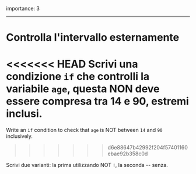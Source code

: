 importance: 3

---

# Controlla l'intervallo esternamente

<<<<<<< HEAD
Scrivi una condizione `if` che controlli la variabile `age`, questa NON deve essere compresa tra 14 e 90, estremi inclusi.
=======
Write an `if` condition to check that `age` is NOT between `14` and `90` inclusively.
>>>>>>> d6e88647b42992f204f57401160ebae92b358c0d

Scrivi due varianti: la prima utilizzando NOT `!`, la seconda -- senza.
